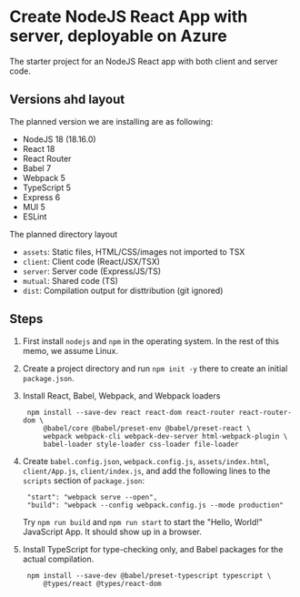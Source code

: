 # Create NodeJS React App with server, deployable on Azure

The starter project for an NodeJS React app with both client and server code.

## Versions ahd layout

The planned version we are installing are as following:

- NodeJS 18 (18.16.0)
- React 18
- React Router
- Babel 7
- Webpack 5
- TypeScript 5
- Express 6
- MUI 5
- ESLint

The planned directory layout

- `assets`: Static files, HTML/CSS/images not imported to TSX
- `client`: Client code (React/JSX/TSX)
- `server`: Server code (Express/JS/TS)
- `mutual`: Shared code (TS)
- `dist`: Compilation output for disttribution (git ignored)

## Steps

1. First install `nodejs` and `npm` in the operating system.
   In the rest of this memo, we assume Linux.

2. Create a project directory and run `npm init -y` there to create an initial
   `package.json`.

3. Install React, Babel, Webpack, and Webpack loaders

        npm install --save-dev react react-dom react-router react-router-dom \
            @babel/core @babel/preset-env @babel/preset-react \
            webpack webpack-cli webpack-dev-server html-webpack-plugin \
            babel-loader style-loader css-loader file-loader

4. Create `babel.config.json`, `webpack.config.js`, `assets/index.html`,
  `client/App.js`, `client/index.js`, and add the following lines to
   the `scripts` section of `package.json`:

        "start": "webpack serve --open",
        "build": "webpack --config webpack.config.js --mode production"

    Try `npm run build` and `npm run start` to start the "Hello, World!"
    JavaScript App. It should show up in a browser.

5. Install TypeScript for type-checking only, and Babel packages for the
   actual compilation.

        npm install --save-dev @babel/preset-typescript typescript \
            @types/react @types/react-dom
